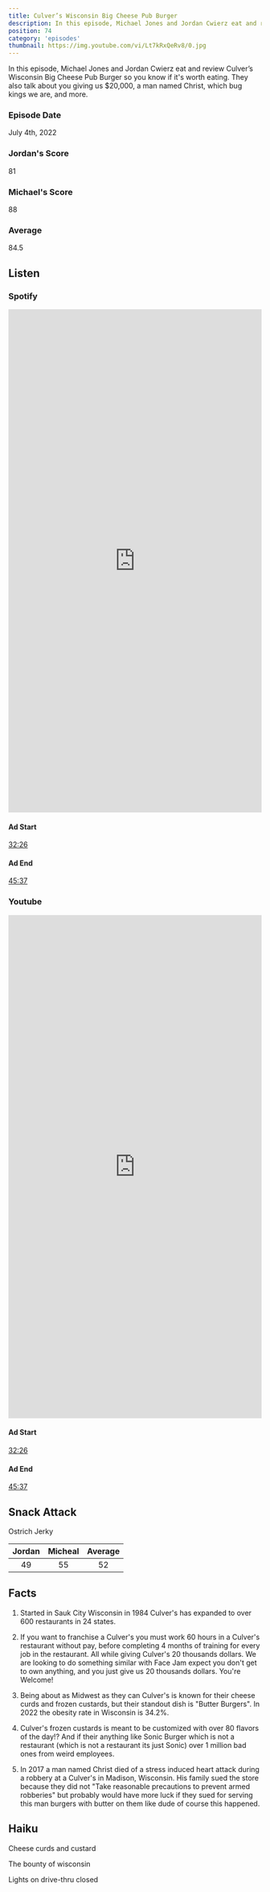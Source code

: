 ```yaml
---
title: Culver’s Wisconsin Big Cheese Pub Burger
description: In this episode, Michael Jones and Jordan Cwierz eat and review Culver’s Wisconsin Big Cheese Pub Burger so you know if it's worth eating
position: 74
category: 'episodes'
thumbnail: https://img.youtube.com/vi/Lt7kRxQeRv8/0.jpg
---
```


In this episode, Michael Jones and Jordan Cwierz eat and review Culver’s Wisconsin Big Cheese Pub Burger so you know if it's worth eating. They also talk about you giving us $20,000, a man named Christ, which bug kings we are, and more.

### Episode Date

July 4th, 2022

### Jordan's Score

81

### Michael's Score

88

### Average

84.5

## Listen

### Spotify

<iframe 
    src="https://open.spotify.com/embed-podcast/episode/7BnYc24KUOvIvBFoBgUBVJ" 
    loading="lazy"
    style="border: 0; width: 100%; height: 25vh;" allow="encrypted-media"
></iframe>

#### Ad Start

[32:26](https://open.spotify.com/episode/7BnYc24KUOvIvBFoBgUBVJ?t=1946s)

#### Ad End

[45:37](https://open.spotify.com/episode/7BnYc24KUOvIvBFoBgUBVJ?t=2737s)

### Youtube

<iframe
    src="https://www.youtube.com/embed/Lt7kRxQeRv8" 
    loading="lazy" 
    style="border: 0; width: 100%; height: 25vh;"  
    title="YouTube video player" 
    frameborder="0"
    allow="accelerometer; autoplay; clipboard-write; encrypted-media; gyroscope; picture-in-picture"
></iframe>

#### Ad Start

[32:26](https://youtu.be/Lt7kRxQeRv8?t=1946s)

#### Ad End

[45:37](https://youtu.be/Lt7kRxQeRv8?t=2737s)

## Snack Attack

Ostrich Jerky

| Jordan | Micheal | Average |
| :----: | :-----: | :-----: |
|   49    |    55    |    52    |

## Facts

1. Started in Sauk City Wisconsin in 1984 Culver's has expanded to over 600 restaurants in 24 states. 

2. If you want to franchise a Culver's you must work 60 hours in a Culver's restaurant without pay, before completing 4 months of training for every job in the restaurant. All while giving Culver's 20 thousands dollars. We are looking to do something similar with Face Jam expect you don't get to own anything, and you just give us 20 thousands dollars. You're Welcome!

3. Being about as Midwest as they can Culver's is known for their cheese curds and frozen custards, but their standout dish is "Butter Burgers". In 2022 the obesity rate in Wisconsin is 34.2%.

4. Culver's frozen custards is meant to be customized with over 80 flavors of the day!? And if their anything like Sonic Burger which is not a restaurant (which is not a restaurant its just Sonic) over 1 million bad ones from weird employees.

5. In 2017 a man named Christ died of a stress induced heart attack during a robbery at a Culver's in Madison, Wisconsin. His family sued the store because they did not "Take reasonable precautions to prevent armed robberies" but probably would have more luck if they sued for serving this man burgers with butter on them like dude of course this happened.

## Haiku

Cheese curds and custard

The bounty of wisconsin

Lights on drive-thru closed
